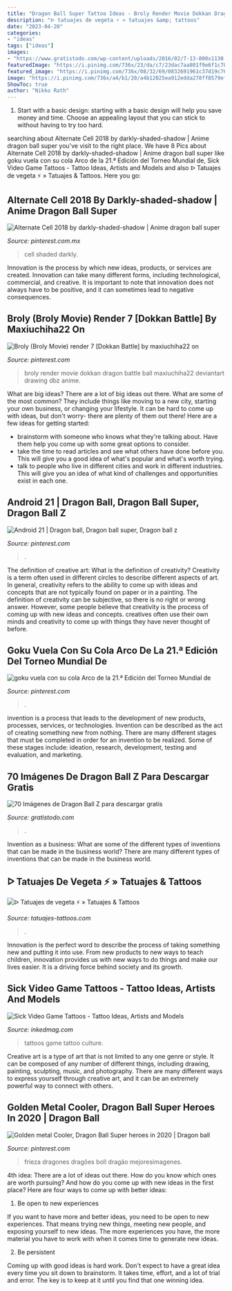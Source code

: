 ```yaml
---
title: "Dragon Ball Super Tattoo Ideas - Broly Render Movie Dokkan Dragon Battle Ball Maxiuchiha22 Deviantart Drawing Dbz Anime"
description: "ᐅ tatuajes de vegeta ⚡️ » tatuajes &amp; tattoos"
date: "2023-04-20"
categories:
- "ideas"
tags: ["ideas"]
images:
- "https://www.gratistodo.com/wp-content/uploads/2016/02/7-13-800x1130.jpg"
featuredImage: "https://i.pinimg.com/736x/23/da/c7/23dac7aa801f9e6f1c7827d483eaf504.jpg"
featured_image: "https://i.pinimg.com/736x/08/32/69/0832691961c37d19c76a0e81ab9b7e13.jpg"
image: "https://i.pinimg.com/736x/a4/b1/20/a4b12025ea912edda278ff8579ef05f3.jpg"
ShowToc: true
author: "Nikko Rath"
---
```



1. Start with a basic design: starting with a basic design will help you save money and time. Choose an appealing layout that you can stick to without having to try too hard.

	

		
searching about Alternate Cell 2018 by darkly-shaded-shadow | Anime dragon ball super you've visit to the right place. We have 8 Pics about Alternate Cell 2018 by darkly-shaded-shadow | Anime dragon ball super like goku vuela con su cola Arco de la 21.ª Edición del Torneo Mundial de, Sick Video Game Tattoos - Tattoo Ideas, Artists and Models and also ᐅ Tatuajes de vegeta ⚡️ » Tatuajes &amp; Tattoos. Here you go:
		
    
## Alternate Cell 2018 By Darkly-shaded-shadow | Anime Dragon Ball Super

<img loading=lazy src="https://i.pinimg.com/736x/94/ad/7d/94ad7d8d1fc1d9fe473a1707706426e7.jpg" onerror="this.onerror=null;this.src='https://tse4.mm.bing.net/th?id=OIP.F7soyvUMhkXPbwPTi8NneQHaMV&amp;pid=15.1';" alt="Alternate Cell 2018 by darkly-shaded-shadow | Anime dragon ball super">

_Source: pinterest.com.mx_

>cell shaded darkly. 

	

Innovation is the process by which new ideas, products, or services are created. Innovation can take many different forms, including technological, commercial, and creative. It is important to note that innovation does not always have to be positive, and it can sometimes lead to negative consequences.

    
## Broly (Broly Movie) Render 7 [Dokkan Battle] By Maxiuchiha22 On

<img loading=lazy src="https://i.pinimg.com/736x/23/da/c7/23dac7aa801f9e6f1c7827d483eaf504.jpg" onerror="this.onerror=null;this.src='https://tse1.mm.bing.net/th?id=OIP.EqxWnC_V7_7RgRmpXAGI_QHaKf&amp;pid=15.1';" alt="Broly (Broly Movie) render 7 [Dokkan Battle] by maxiuchiha22 on">

_Source: pinterest.com_

>broly render movie dokkan dragon battle ball maxiuchiha22 deviantart drawing dbz anime. 

	

What are big ideas?
There are a lot of big ideas out there. What are some of the most common? They include things like moving to a new city, starting your own business, or changing your lifestyle. It can be hard to come up with ideas, but don't worry- there are plenty of them out there! Here are a few ideas for getting started: 
- brainstorm with someone who knows what they're talking about. Have them help you come up with some great options to consider. 
- take the time to read articles and see what others have done before you. This will give you a good idea of what's popular and what's worth trying. 
- talk to people who live in different cities and work in different industries. This will give you an idea of what kind of challenges and opportunities exist in each one.

    
## Android 21 | Dragon Ball, Dragon Ball Super, Dragon Ball Z

<img loading=lazy src="https://i.pinimg.com/736x/08/32/69/0832691961c37d19c76a0e81ab9b7e13.jpg" onerror="this.onerror=null;this.src='https://tse3.mm.bing.net/th?id=OIP.kDPngOySMVsSskuC-mBp4gHaKe&amp;pid=15.1';" alt="Android 21 | Dragon ball, Dragon ball super, Dragon ball z">

_Source: pinterest.com_

>. 

	

The definition of creative art: What is the definition of creativity?
Creativity is a term often used in different circles to describe different aspects of art. In general, creativity refers to the ability to come up with ideas and concepts that are not typically found on paper or in a painting. The definition of creativity can be subjective, so there is no right or wrong answer. However, some people believe that creativity is the process of coming up with new ideas and concepts. creatives often use their own minds and creativity to come up with things they have never thought of before.

    
## Goku Vuela Con Su Cola Arco De La 21.ª Edición Del Torneo Mundial De

<img loading=lazy src="https://i.pinimg.com/736x/a2/bf/32/a2bf3257f893cb403726881c99eb2df5.jpg" onerror="this.onerror=null;this.src='https://tse3.mm.bing.net/th?id=OIP.RwuWZ1XcTwYVv8skhgB5_QHaK4&amp;pid=15.1';" alt="goku vuela con su cola Arco de la 21.ª Edición del Torneo Mundial de">

_Source: pinterest.com_

>. 

	

invention is a process that leads to the development of new products, processes, services, or technologies. Invention can be described as the act of creating something new from nothing. There are many different stages that must be completed in order for an invention to be realized. Some of these stages include: ideation, research, development, testing and evaluation, and marketing.

    
## 70 Imágenes De Dragon Ball Z Para Descargar Gratis

<img loading=lazy src="https://www.gratistodo.com/wp-content/uploads/2016/02/7-13-800x1130.jpg" onerror="this.onerror=null;this.src='https://tse2.mm.bing.net/th?id=OIP.Q41DXbSffGCGck2bk4D-JgHaKd&amp;pid=15.1';" alt="70 Imágenes de Dragon Ball Z para descargar gratis">

_Source: gratistodo.com_

>. 

	

Invention as a business: What are some of the different types of inventions that can be made in the business world?
There are many different types of inventions that can be made in the business world.

    
## ᐅ Tatuajes De Vegeta ⚡️ » Tatuajes &amp; Tattoos

<img loading=lazy src="https://tatuajes-tattoos.com/wp-content/uploads/2018/01/vegeta12.jpg" onerror="this.onerror=null;this.src='https://tse2.mm.bing.net/th?id=OIP.V82ZTOb4-C7j4qzCMiclOQHaJ4&amp;pid=15.1';" alt="ᐅ Tatuajes de vegeta ⚡️ » Tatuajes &amp; Tattoos">

_Source: tatuajes-tattoos.com_

>. 

	

Innovation is the perfect word to describe the process of taking something new and putting it into use. From new products to new ways to teach children, innovation provides us with new ways to do things and make our lives easier. It is a driving force behind society and its growth.

    
## Sick Video Game Tattoos - Tattoo Ideas, Artists And Models

<img loading=lazy src="https://www.inkedmag.com/.image/t_share/MTU5MDMyMDUyNjg0ODkxNzk3/raydoestattoos.png" onerror="this.onerror=null;this.src='https://tse1.mm.bing.net/th?id=OIP.MzIdLaL51SzKPqLapMBpwQHaHY&amp;pid=15.1';" alt="Sick Video Game Tattoos - Tattoo Ideas, Artists and Models">

_Source: inkedmag.com_

>tattoos game tattoo culture. 

	

Creative art is a type of art that is not limited to any one genre or style. It can be composed of any number of different things, including drawing, painting, sculpting, music, and photography. There are many different ways to express yourself through creative art, and it can be an extremely powerful way to connect with others.

    
## Golden Metal Cooler, Dragon Ball Super Heroes In 2020 | Dragon Ball

<img loading=lazy src="https://i.pinimg.com/736x/a4/b1/20/a4b12025ea912edda278ff8579ef05f3.jpg" onerror="this.onerror=null;this.src='https://tse4.mm.bing.net/th?id=OIP.ZjnibnnfurUT2Ef45sKmcAHaK5&amp;pid=15.1';" alt="Golden metal Cooler, Dragon Ball Super heroes in 2020 | Dragon ball">

_Source: pinterest.com_

>frieza dragones dragões boll dragão mejoresimagenes. 

	

4th idea:
There are a lot of ideas out there. How do you know which ones are worth pursuing? And how do you come up with new ideas in the first place?
Here are four ways to come up with better ideas:

1. Be open to new experiences

If you want to have more and better ideas, you need to be open to new experiences. That means trying new things, meeting new people, and exposing yourself to new ideas. The more experiences you have, the more material you have to work with when it comes time to generate new ideas.

2. Be persistent

Coming up with good ideas is hard work. Don't expect to have a great idea every time you sit down to brainstorm. It takes time, effort, and a lot of trial and error. The key is to keep at it until you find that one winning idea.

